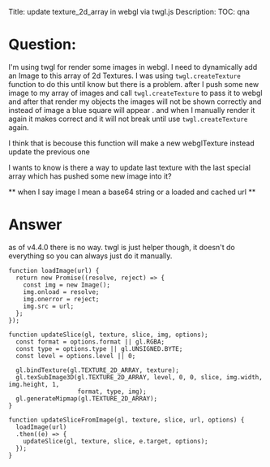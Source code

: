 Title: update texture_2d_array in webgl via twgl.js
Description:
TOC: qna

# Question:

I'm using twgl for render some images in webgl. I need to dynamically add an Image to this array of 2d Textures.
I was using `twgl.createTexture` function to do this until know but there is a problem.
after I push some new image to my array of images and call `twgl.createTexture` to pass it to webgl and after that render my objects the images will not be shown correctly and instead of image a blue square will appear .
and when I manually render it again it makes correct and it will not break until use `twgl.createTexture` again.

I think that is becouse this function will make a new webglTexture instead update the previous one

I wants to know is there a way to update last texture with the last special array which has pushed some new image into it?

** when I say image I mean a base64 string or a loaded and cached url **

# Answer

as of v4.4.0 there is no way. twgl is just helper though, it doesn't do everything so you can always just do it manually.

    function loadImage(url) {
      return new Promise((resolve, reject) => {
        const img = new Image();
        img.onload = resolve;
        img.onerror = reject;
        img.src = url;
      };
    });

    function updateSlice(gl, texture, slice, img, options);
      const format = options.format || gl.RGBA; 
      const type = options.type || gl.UNSIGNED.BYTE;
      const level = options.level || 0;

      gl.bindTexture(gl.TEXTURE_2D_ARRAY, texture);
      gl.texSubImage3D(gl.TEXTURE_2D_ARRAY, level, 0, 0, slice, img.width, img.height, 1,
                       format, type, img);
      gl.generateMipmap(gl.TEXTURE_2D_ARRAY);
    }

    function updateSliceFromImage(gl, texture, slice, url, options) {
      loadImage(url)
      .then((e) => {
        updateSlice(gl, texture, slice, e.target, options);
      });
    }
